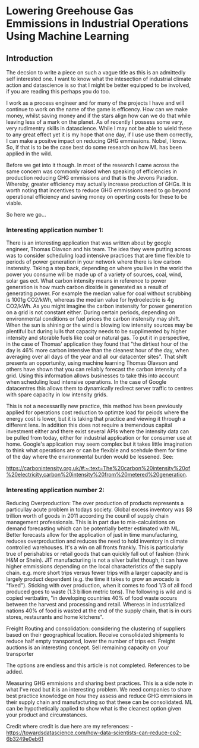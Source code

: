 # Lowering Greehouse Gas Emmissions in Industrial Operations Using Machine Learning


## Introduction

The decsion to write a piece on such a vague title as this is an admittedly self interested one. I want to know what the intesection of industrial climate action and datascience is so that I might be better equipped to be involved, if you are reading this perhaps you do too. 

I work as a process engineer and for many of the projects I have and will continue to work on the name of the game is efficency. How can we make money, whilst saving money and if the stars align how can we do that while leaving less of a mark on the planet. As of recently I possess some very, very rudimentry skills in datascience. While I may not be able to wield these to any great effect yet it is my hope that one day, if I use use them correctly, I can make a positve impact on reducing GHG emmissions. Nobel, I know. So, if that is to be the case best do some research on how ML has been applied in the wild.

Before we get into it though. In most of the research I came across the same concern was commonly raised when speaking of efficiencies in production reducing GHG emmissions and that is the Jevons Paradox. Whereby, greater efficiency may actually increase production of GHGs. It is worth noting that incentives to reduce GHG emmissions need to go beyond operational efficiency and saving money on operting costs for these to be viable. 

So here we go...


### Interesting application number 1:

There is an interesting application that was written about by google engineer, Thomas Olavson and his team. The idea they were putting across was to consider scheduling load intensive practices that are time flexible to periods of power generation in your network where there is low carbon instensity. 
Taking a step back, depending on where you live in the world the power you consume will be made up of a variety of sources, coal, wind, solar gas ect. What carbon intensity means in reference to power generation is how much carbon dioxide is generated as a result of generating power. For example the median value for coal without scrubbing is 1001g CO2/kWh, whereas the median value for hydroelectric is 4g CO2/kWh. As you might imagine the carbon instensity for power generation on a grid is not constant either. During certain periods, depending on environmental conditions or fuel prices the carbon instensity may shift. When the sun is shining or the wind is blowing low intensity sources may be plentiful but during lulls that capacity needs to be supplimented by higher intensity and storable fuels like coal or natural gas. To put it in perspective, in the case of Thomas' application they found that "the dirtiest hour of the day is 46% more carbon intensive than the cleanest hour of the day, when averaging over all days of the year and all our datacenter sites".
That shift presents an opportunity, using machine learning Thomas Olavson and others have shown that you can reliably forecast the carbon intensity of a grid.
Using this information allows businesses to take this into account when scheduling load intensive operations. In the case of Google datacentres this allows them to dynamically redirect server traffic to centres with spare capacity in low intensity grids.

This is not a necessarilly new practice, this method has been previously applied for operations cost reduction to optimze load for peiods where the energy cost is lower, but it is taking that practice and viewing it through a different lens. In addition this does not require a tremendous capital investment either and there exist several APIs where the intensity data can be pulled from today, either for industrial application or for consumer use at home.
Google's application may seem complex but it takes little imagination to think what operations are or can be flexible and scehdule them for time of the day where the environmental burden would be lessened. See:

https://carbonintensity.org.uk/#:~:text=The%20carbon%20intensity%20of%20electricity,carbon%20intensity%20from%20metered%20generation.


### Interesting application number 2:

Reducing Overproduction:
The over production of products represents a particullay acute problem in todays society. Global excess inventory was $8 trillion worth of goods in 2011 according the counil of supply chain management professionals. This is in part due to mis-calculations on demand forecasting which can be potentially better estimated with ML. Better forecasts allow for the application of just in time manufacturing, reduces overproduction and reduces the need to hold inventory in climate controlled warehouses. It's a win on all fronts frankly. This is particularly true of perishables or retail goods that can quickly fall out of fashion (think H&M or Shein). JIT manufacturiing is not a silver bullet though, it can have higher emmissions depending on the local characteristics of the supply chain. e.g. more short trips versus fewer trips with a larger capacity and is largely product dependent (e.g. the time it takes to grow an avocado is "fixed"). 
Sticking with over production, when it comes to food 1/3 of all food produced goes to waste (1.3 billion metric tons). The following is wild and is copied vertbatim, "in developing countries 40% of food waste occurs between the harvest and processing and retail. Whereas in industrialized nations 40% of food is wasted at the end of the supply chain, that is in ours stores, restaurants and home kitchens". 

Freight Routing and consolidation:
considering the clustering of suppliers based on their geographical location. Receive consolidated shipments to reduce half empty transported, lower the number of trips ect. Freight auctions is an interesting concept. Sell remaining capacity on your transporter



The options are endless and this article is not completed. References to be added.


Measuring GHG emmisions and sharing best practices.
This is a side note in what I've read but it is an interesting problem. We need companies to share best practice knowledge on how they assess and reduce GHG emmisions in their supply chain and manufacturing so that these can be consolidated. ML can be hypothetically applied to show what is the cleanest option given your product and circumstances.


Credit where credit is due here are my references:
    - https://towardsdatascience.com/how-data-scientists-can-reduce-co2-6b3249e0eb61 
